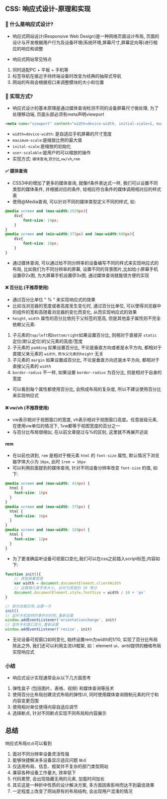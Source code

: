 ## CSS: 响应式设计-原理和实现

### 💛 什么是响应式设计?
- 响应式网站设计(Responsive Web Design)是一种网络页面设计布局, 页面的设计与开发根据用户行为及设备环境(系统环境,屏幕尺寸,屏幕定向等)进行相应的响应和调整

- 响应式网站常见特点
1. 同时适配PC + 平板 + 手机等
2. 标签导航在接近手持终端设备时改变为经典的抽屉式导航
3. 网站的布局会根据视口来调整模块的大小和位置


### 💛 实现方式?
- 响应式设计的基本原理是通过媒体查询检测不同的设备屏幕尺寸做处理, 为了处理移动端, 页面头部必须有meta声明viewport
```html
<meta name="viewport" content="width=device-width, initial-scale=1, maximum-scale=1, user-scalable=no”>
```
- `width=device-width`: 是自适应手机屏幕的尺寸宽度
- `maximum-scale`:是缩放比例的最大值
- `inital-scale`:是缩放的初始化
- `user-scalable`:是用户的可以缩放的操作
- 实现方式: `媒体查询`,`百分比`,`vw/vh`,`rem`


#### ✅ 媒体查询
- CSS3中的增加了更多的媒体查询, 就像if条件表达式一样, 我们可以设置不同类型的媒体条件, 并根据对应的条件, 给相应符合条件的媒体调用相对应的样式表
- 使用@Media查询, 可以针对不同的媒体类型定义不同的样式, 如:
```css
@media screen and (max-width:1920px){
    div{
        font-size: 14px;
    }
}
@media screen and (min-width:375px) and (max-width:600px){
    div{
        font-size: 18px;
    }
}
```
- 通过媒体查询, 可以通过给不同分辨率的设备编写不同的样式来实现响应式的布局, 比如我们为不同分辨率的屏幕, 设置不同的背景图片,比如给小屏幕手机设置@2x图, 为大屏幕手机设置@3x图, 通过媒体查询就能很方便的实现

#### ❌ 百分比 (不推荐使用)
- 通过百分比单位 " % " 来实现响应式的效果
- 比如当浏览器的宽度或者高度发生变化时, 通过百分比单位, 可以使得浏览器中的组件的宽和高随着浏览器的变化而变化, 从而实现响应式的效果
- `height`, `width` 属性的百分比依托于父标签的宽高, 但是其他盒子属性则不完全依赖父元素:
1. 子元素的`top/left`和`bottom/right`如果设置百分比, 则相对于直接非 `static` 定位(默认定位)的父元素的高度/宽度
2. 子元素的 `padding` 如果设置百分比, 不论是垂直方向或者是水平方向, 都相对于直接父亲元素的 `width`, `而与父元素的height` 无关
3. 子元素的 `margin` 如果设置成百分比, 不论是垂直方向还是水平方向, 都相对于直接父元素的 `width`
4. `border-radius` 不一样, 如果设置 `border-radius` 为百分比, 则是相对于自身的宽度
- 可以看到每个属性都使用百分比, 会照成布局的复杂度, 所以不建议使用百分比来实现响应式

#### ❌ vw/vh  (不推荐使用)
- vw表示相对于视图窗口的宽度, vh表示相对于视图窗口高度。任意层级元素, 在使用vw单位的情况下, 1vw都等于视图宽度的百分之一
- 与百分比布局很相似, 在以前文章提过与%的区别, 这里就不再展开述说

#### rem
- 在以前也讲到, `rem` 是相对于根元素 `html` 的 `font-size` 属性, 默认情况下浏览器字体大小为 `16px`, 此时 `1rem = 16px`
- 可以利用前面提到的媒体查询, 针对不同设备分辨率改变 `font-size` 的值, 如下:
```css
@media screen and (max-width: 414px) {
  html {
    font-size: 18px
  }
}
@media screen and (max-width: 375px) {
  html {
    font-size: 16px
  }
}
@media screen and (max-width: 320px) {
  html {
    font-size: 12px
  }
}
```
- 为了更准确监听设备可视窗口变化,我们可以在css之前插入script标签,内容如下:
```js
function init(){
    // 获取屏幕宽度
    var width = document.documentElement.clientWidth
    // 设置根元素字体大小, 此时为宽度的 10 等分
    document.documentElement.style.fontSize = width / 10 + 'px'
}

// 首次加载应用,设置一次
init()
// 监听手机旋转的事件的时机,重新设置
window.addEventListener('orientationchange', init)
// 监听手机窗口变化,重新设置
window.addEventListener('resize', init)
```
- 无论设备可视窗口如何变化, 始终设置rem为width的1/10, 实现了百分比布局
除此之外, 我们还可以利用主流UI框架, 如：element ui、antd提供的栅格布局实现响应式

### 小结
- 响应式设计实现通常会从以下几方面思考
1. 弹性盒子 (包括图片、表格、视频) 和媒体查询等技术
2. 使用百分比布局创建流式布局的弹性UI, 同时使用媒体查询限制元素的尺寸和内容变更范围
3. 使用相对单位使得内容自适应调节
4. 选择断点, 针对不同断点实现不同布局和内容展示


## 总结
响应式布局`优点`可以看到
1. 面对不同分辨率设备灵活性强
2. 能够快捷解决多设备显示适应问题
`缺点`
1. 仅适用布局、信息、框架并不复杂的部门类型网站
2. 兼容各种设备工作量大, 效率低下
3. 代码累赘, 会出现隐藏无用的元素, 加载时间加长
4. 其实这是一种折中性质的设计解决方案, 多方面因素影响而达不到最佳效果
5. 一定程度上改变了网站原有的布局结构, 会出现用户混淆的情况